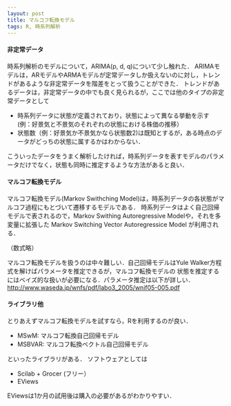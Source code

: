 ```yaml
---
layout: post
title: マルコフ転換モデル
tags: R, 時系列解析
---
```


#### 非定常データ
時系列解析のモデルについて，ARIMA(p, d, q)について少し触れた．
ARIMAモデルは，ARモデルやARMAモデルが定常データしか扱えないのに対し，トレンドがあるような非定常データを階差をとって扱うことができた．
トレンドがあるデータは，非定常データの中でも良く見られるが，ここでは他のタイプの非定常データとして

- 時系列データに状態が定義されており，状態によって異なる挙動を示す (例：好景気と不景気のそれぞれの状態における株価の推移）
- 状態数（例：好景気か不景気かなら状態数2)は既知とするが，ある時点のデータがどっちの状態に属するかはわからない．

こういったデータをうまく解析したければ，時系列データを表すモデルのパラメータだけでなく，状態も同時に推定するような方法があると良い．

#### マルコフ転換モデル
マルコフ転換モデル(Markov Swithching Model)は，時系列データの各状態がマルコフ過程にもとづいて遷移するモデルである．
時系列データはよく自己回帰モデルで表されるので，Markov Swithing Autoregressive Modelや，それを多変量に拡張した
Markov Switching Vector Autoregressice Model が利用される．

（数式略）

マルコフ転換モデルを扱うのは中々難しい．自己回帰モデルはYule Walker方程式を解けばパラメータを推定できるが，マルコフ転換モデルの
状態を推定するにはベイズ的な扱いが必要になる．パラメータ推定は以下が詳しい．
http://www.waseda.jp/wnfs/pdf/labo3_2005/wnif05-005.pdf

#### ライブラリ他
とりあえずマルコフ転換モデルを試すなら，Rを利用するのが良い．

- MSwM: マルコフ転換自己回帰モデル
- MSBVAR: マルコフ転換ベクトル自己回帰モデル

といったライブラリがある．
ソフトウェアとしては

- Scilab + Grocer (フリー）
- EViews

EViewsは1か月の試用後は購入の必要があるがわかりやすい．


